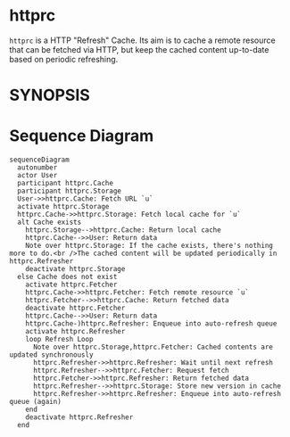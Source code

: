 # httprc

`httprc` is a HTTP "Refresh" Cache. Its aim is to cache a remote resource that
can be fetched via HTTP, but keep the cached content up-to-date based on periodic
refreshing.

# SYNOPSIS

<!-- INCLUDE(httprc_example_test.go) -->
<!-- END INCLUDE -->

# Sequence Diagram

```mermaid
sequenceDiagram
  autonumber
  actor User
  participant httprc.Cache
  participant httprc.Storage
  User->>httprc.Cache: Fetch URL `u`
  activate httprc.Storage
  httprc.Cache->>httprc.Storage: Fetch local cache for `u`
  alt Cache exists
    httprc.Storage-->httprc.Cache: Return local cache
    httprc.Cache-->>User: Return data
    Note over httprc.Storage: If the cache exists, there's nothing more to do.<br />The cached content will be updated periodically in httprc.Refresher
    deactivate httprc.Storage
  else Cache does not exist
    activate httprc.Fetcher
    httprc.Cache->>httprc.Fetcher: Fetch remote resource `u`
    httprc.Fetcher-->>httprc.Cache: Return fetched data
    deactivate httprc.Fetcher
    httprc.Cache-->>User: Return data
    httprc.Cache-)httprc.Refresher: Enqueue into auto-refresh queue
    activate httprc.Refresher
    loop Refresh Loop
      Note over httprc.Storage,httprc.Fetcher: Cached contents are updated synchronously
      httprc.Refresher->>httprc.Refresher: Wait until next refresh
      httprc.Refresher-->>httprc.Fetcher: Request fetch
      httprc.Fetcher->>httprc.Refresher: Return fetched data
      httprc.Refresher-->>httprc.Storage: Store new version in cache
      httprc.Refresher->>httprc.Refresher: Enqueue into auto-refresh queue (again)
    end
    deactivate httprc.Refresher
  end
```
